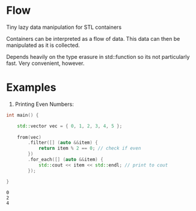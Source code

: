 # Flow
Tiny lazy data manipulation for STL containers


Containers can be interpreted as a flow of data. This data can then be manipulated as it is collected.


Depends heavily on the type erasure in std::function so its not particularly fast. Very convenient, however.


# Examples

1. Printing Even Numbers:
```C++
int main() {

    std::vector vec = { 0, 1, 2, 3, 4, 5 };
  
    from(vec)
        .filter([] (auto &&item) {
            return item % 2 == 0; // check if even
        })
        .for_each([] (auto &&item) {
            std::cout << item << std::endl; // print to cout
        });

}
```

```
0
2
4
```
